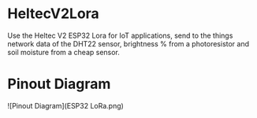 # HeltecV2Lora
Use the Heltec V2 ESP32 Lora for IoT applications, send to the things network data of the DHT22 sensor, brightness % from a photoresistor and soil moisture from a cheap sensor.
# Pinout Diagram
![Pinout Diagram](ESP32 LoRa.png)
